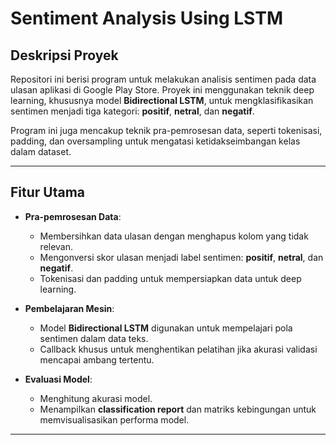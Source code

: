 # Sentiment Analysis Using LSTM

## Deskripsi Proyek
Repositori ini berisi program untuk melakukan analisis sentimen pada data ulasan aplikasi di Google Play Store. Proyek ini menggunakan teknik deep learning, khususnya model **Bidirectional LSTM**, untuk mengklasifikasikan sentimen menjadi tiga kategori: **positif**, **netral**, dan **negatif**.

Program ini juga mencakup teknik pra-pemrosesan data, seperti tokenisasi, padding, dan oversampling untuk mengatasi ketidakseimbangan kelas dalam dataset.

---

## Fitur Utama
- **Pra-pemrosesan Data**:
  - Membersihkan data ulasan dengan menghapus kolom yang tidak relevan.
  - Mengonversi skor ulasan menjadi label sentimen: **positif**, **netral**, dan **negatif**.
  - Tokenisasi dan padding untuk mempersiapkan data untuk deep learning.

- **Pembelajaran Mesin**:
  - Model **Bidirectional LSTM** digunakan untuk mempelajari pola sentimen dalam data teks.
  - Callback khusus untuk menghentikan pelatihan jika akurasi validasi mencapai ambang tertentu.

- **Evaluasi Model**:
  - Menghitung akurasi model.
  - Menampilkan **classification report** dan matriks kebingungan untuk memvisualisasikan performa model.

---
